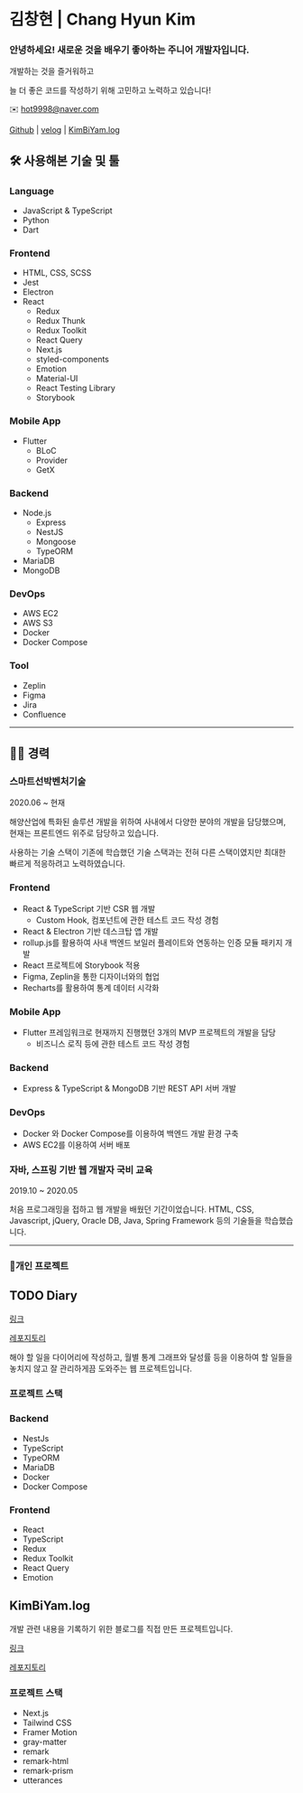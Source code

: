 # 김창현 | Chang Hyun Kim

### 안녕하세요! **새로운 것을 배우기 좋아하는 주니어 개발자입니다.**

개발하는 것을 즐거워하고

늘 더 좋은 코드를 작성하기 위해 고민하고 노력하고 있습니다!

✉️   hot9998@naver.com

[Github](https://github.com/KimBiYam) | [velog](https://velog.io/@kimbiyam) | [KimBiYam.log](https://www.kimbiyam.me/)

## 🛠 사용해본 기술 및 툴

### Language

- JavaScript & TypeScript
- Python
- Dart

### Frontend

- HTML, CSS, SCSS
- Jest
- Electron
- React
    - Redux
    - Redux Thunk
    - Redux Toolkit
    - React Query
    - Next.js
    - styled-components
    - Emotion
    - Material-UI
    - React Testing Library
    - Storybook

### Mobile App

- Flutter
    - BLoC
    - Provider
    - GetX

### Backend

- Node.js
    - Express
    - NestJS
    - Mongoose
    - TypeORM
- MariaDB
- MongoDB

### DevOps

- AWS EC2
- AWS S3
- Docker
- Docker Compose

### Tool

- Zeplin
- Figma
- Jira
- Confluence

---

## 🧑‍💻 경력

### 스마트선박벤처기술

2020.06 ~ 현재

해양산업에 특화된 솔루션 개발을 위하여
사내에서 다양한 분야의 개발을 담당했으며,
현재는 프론트엔드 위주로 담당하고 있습니다.

사용하는 기술 스택이 기존에 학습했던 기술 스택과는 전혀
다른 스택이였지만 최대한 빠르게 적응하려고 노력하였습니다.

### Frontend

- React & TypeScript 기반 CSR 웹 개발
    - Custom Hook, 컴포넌트에 관한 테스트 코드 작성 경험
- React & Electron 기반 데스크탑 앱 개발
- rollup.js를 활용하여 사내 백엔드 보일러 플레이트와 연동하는 인증 모듈 패키지 개발
- React 프로젝트에 Storybook 적용
- Figma, Zeplin을 통한 디자이너와의 협업
- Recharts를 활용하여 통계 데이터 시각화

### Mobile App

- Flutter 프레임워크로 현재까지 진행했던 3개의 MVP 프로젝트의 개발을 담당
    - 비즈니스 로직 등에 관한 테스트 코드 작성 경험

### Backend

- Express & TypeScript & MongoDB 기반 REST API 서버 개발

### DevOps

- Docker 와 Docker Compose를 이용하여 백엔드 개발 환경 구축
- AWS EC2를 이용하여 서버 배포

### 자바, 스프링 기반 웹 개발자 국비 교육

2019.10 ~ 2020.05

처음 프로그래밍을 접하고 웹 개발을 배웠던 기간이었습니다.
HTML, CSS, Javascript, jQuery, Oracle DB,
Java, Spring Framework 등의 기술들을 학습했습니다.

---

### 📄개인 프로젝트

## TODO Diary

[링크](https://www.todo-diary.p-e.kr/)

[레포지토리](https://github.com/KimBiYam/todo-diary)

해야 할 일을 다이어리에 작성하고, 월별 통계 그래프와
달성률 등을 이용하여 할 일들을 놓치지 않고 잘 관리하게끔 도와주는
웹 프로젝트입니다.

### 프로젝트 스택

### Backend

- NestJs
- TypeScript
- TypeORM
- MariaDB
- Docker
- Docker Compose

### Frontend

- React
- TypeScript
- Redux
- Redux Toolkit
- React Query
- Emotion

## KimBiYam.log

개발 관련 내용을 기록하기 위한 블로그를 직접 만든 프로젝트입니다.

[링크](https://www.kimbiyam.me/)

[레포지토리](https://github.com/KimBiYam/KimBiYam.log)

### 프로젝트 스택

- Next.js
- Tailwind CSS
- Framer Motion
- gray-matter
- remark
- remark-html
- remark-prism
- utterances